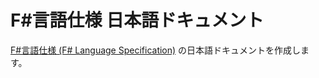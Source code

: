 # F#言語仕様 日本語ドキュメント

[F#言語仕様 (F# Language Specification)](http://fsharp.org/specs/language-spec/) の日本語ドキュメントを作成します。
